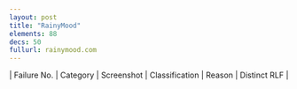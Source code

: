 ```yaml
---
layout: post
title: "RainyMood"
elements: 88
decs: 50
fullurl: rainymood.com
---
```

| Failure No. | Category | Screenshot | Classification | Reason | Distinct RLF |
